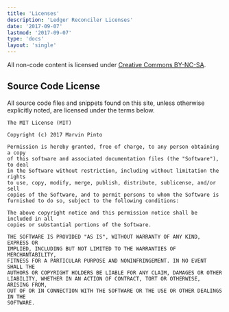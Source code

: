 ```yaml
---
title: 'Licenses'
description: 'Ledger Reconciler Licenses'
date: '2017-09-07'
lastmod: '2017-09-07'
type: 'docs'
layout: 'single'
---
```


All non-code content is licensed under [Creative Commons BY-NC-SA][cc-by-nc-sa].


## Source Code License

All source code files and snippets found on this site, unless otherwise
explicitly noted, are licensed under the terms below.

``` text
The MIT License (MIT)

Copyright (c) 2017 Marvin Pinto

Permission is hereby granted, free of charge, to any person obtaining a copy
of this software and associated documentation files (the "Software"), to deal
in the Software without restriction, including without limitation the rights
to use, copy, modify, merge, publish, distribute, sublicense, and/or sell
copies of the Software, and to permit persons to whom the Software is
furnished to do so, subject to the following conditions:

The above copyright notice and this permission notice shall be included in all
copies or substantial portions of the Software.

THE SOFTWARE IS PROVIDED "AS IS", WITHOUT WARRANTY OF ANY KIND, EXPRESS OR
IMPLIED, INCLUDING BUT NOT LIMITED TO THE WARRANTIES OF MERCHANTABILITY,
FITNESS FOR A PARTICULAR PURPOSE AND NONINFRINGEMENT. IN NO EVENT SHALL THE
AUTHORS OR COPYRIGHT HOLDERS BE LIABLE FOR ANY CLAIM, DAMAGES OR OTHER
LIABILITY, WHETHER IN AN ACTION OF CONTRACT, TORT OR OTHERWISE, ARISING FROM,
OUT OF OR IN CONNECTION WITH THE SOFTWARE OR THE USE OR OTHER DEALINGS IN THE
SOFTWARE.
```

[cc-by-nc-sa]: https://creativecommons.org/licenses/by-nc-sa/3.0/
